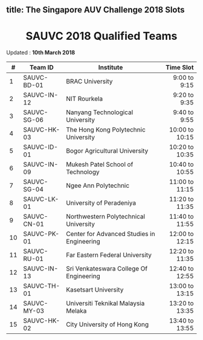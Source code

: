 title: The Singapore AUV Challenge 2018 Slots
---

<center><h1> SAUVC 2018 Qualified Teams </h1></center>

Updated : **10th March 2018**

|# | Team ID      | Institute                                     |  Time Slot   |
|---|-------------|-----------------------------------------------|-------------:|
|1  | SAUVC-BD-01 | BRAC University                               |9:00 to 9:15  |
|2  | SAUVC-IN-12 | NIT Rourkela                                  |9:20 to 9:35  |
|3  | SAUVC-SG-06 | Nanyang Technological University              |9:40 to 9:55  |
|4  | SAUVC-HK-03 | The Hong Kong Polytechnic University          |10:00 to 10:15|
|5  | SAUVC-ID-01 | Bogor Agricultural University                 |10:20 to 10:35|
|6  | SAUVC-IN-09 | Mukesh Patel School of Technology             |10:40 to 10:55|
|7  | SAUVC-SG-04 | Ngee Ann Polytechnic                          |11:00 to 11:15|
|8  | SAUVC-LK-01 | University of Peradeniya                      |11:20 to 11:35|
|9  | SAUVC-CN-01 | Northwestern Polytechnical University         |11:40 to 11:55|
|10 | SAUVC-PK-01 | Center for Advanced Studies in Engineering    |12:00 to 12:15|
|11 | SAUVC-RU-01 | Far Eastern Federal University                |12:20 to 11:35|
|12 | SAUVC-IN-13 | Sri Venkateswara College Of Engineering       |12:40 to 12:55|
|13 | SAUVC-TH-01 | Kasetsart University                          |13:00 to 13:15|
|14 | SAUVC-MY-03 | Universiti Teknikal Malaysia Melaka           |13:20 to 13:35|
|15 | SAUVC-HK-02 | City University of Hong Kong                  |13:40 to 13:55|















